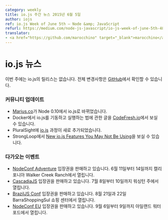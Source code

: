```yaml
---
category: weekly
title: io.js 주간 뉴스 2015년 6월 5일
author: iojs
ref: io.js Week of June 5th — Node &amp; JavaScript
refurl: https://medium.com/node-js-javascript/io-js-week-of-june-5th-48af5e69f16e
translator:
- <a href="https://github.com/marocchino" target="_blank">marocchino</a>
---
```


<!--
# io.js News
This week we hadn't io.js releases, complete changelog from previous releases can be found [on GitHub](https://github.com/nodejs/io.js/blob/master/CHANGELOG.md).
-->

# io.js 뉴스

이번 주에는 io.js의 릴리스는 없습니다. 전체 변경사항은 [GitHub](https://github.com/nodejs/io.js/blob/master/CHANGELOG.md)에서 확인할 수 있습니다.


<!--
### Community Updates

* [Marius.co](https://twitter.com/edatrero/status/605040698992164864) switches to io.js from Node 0.10
* Up and running with io.js and Docker by [CodeFresh.io](http://blog.codefresh.io/up-and-running-with-io-js-and-docker/)
* New PluralSight course: [io.js](http://www.marcusoft.net/2015/06/new-pluralsight-course-iojs-or-is-it.html)
* StrongLoop article: [New io.js Features You May Not Be Using](https://strongloop.com/strongblog/new-io-js-features-you-may-not-be-using/)
-->

### 커뮤니티 업데이트

* [Marius.co](https://twitter.com/edatrero/status/605040698992164864)가 Node 0.10에서 io.js로 바뀌었습니다.
* Docker에서 io.js를 기동하고 실행하는 법에 관한 글을 [CodeFresh.io](http://blog.codefresh.io/up-and-running-with-io-js-and-docker/)에서 보실 수 있습니다.
* PluralSight에 [io.js](http://www.marcusoft.net/2015/06/new-pluralsight-course-iojs-or-is-it.html) 과정이 새로 추가되었습니다.
* StrongLoop에서 [New io.js Features You May Not Be Using](https://strongloop.com/strongblog/new-io-js-features-you-may-not-be-using/)을 보실 수 있습니다.

<!--
### Upcoming Events

* [NodeConf Adventure](http://nodeconf.com/) tickets are on sale, June 11th - 14th at Walker Creek Ranch, CA
* [CascadiaJS](http://2015.cascadiajs.com/) tickets are on sale, July 8th - 10th at Washington State
* [BrazilJS Conf](http://braziljs.com.br/) tickets are on sale, August 21st - 22nd at Shopping Center BarraShoppingSul
* [NodeConf EU](http://nodeconf.eu/) tickets are on sale, September 6th - 9th at Waterford, Ireland
-->

### 다가오는 이벤트

* [NodeConf Adventure](http://nodeconf.com/) 입장권을 판매하고 있습니다. 6월 11일부터 14일까지 캘리포니아 Walker Creek Ranch에서 열립니다.
* [CascadiaJS](http://2015.cascadiajs.com/) 입장권을 판매하고 있습니다. 7월 8일부터 10일까지 워싱턴 주에서 열립니다.
* [BrazilJS Conf](http://braziljs.com.br/) 입장권을 판매하고 있습니다. 8월 21일과 22일 BarraShoppingSul 쇼핑 센터에서 열립니다.
* [NodeConf EU](http://nodeconf.eu/) 입장권을 판매하고 있습니다. 9월 6일부터 9일까지 아일랜드 워터포드에서 열립니다.
